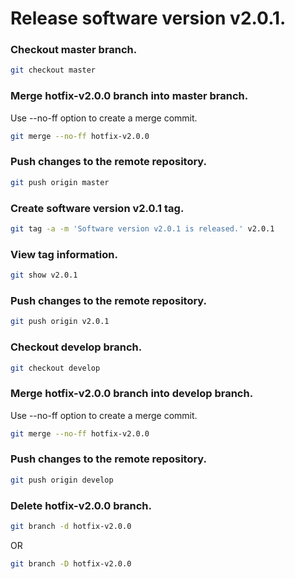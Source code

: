 # Release software version v2.0.1.

### Checkout master branch.

```sh
git checkout master
```

### Merge hotfix-v2.0.0 branch into master branch.

Use --no-ff option to create a merge commit.

```sh
git merge --no-ff hotfix-v2.0.0
```

### Push changes to the remote repository.

```sh
git push origin master
```

### Create software version v2.0.1 tag.

```sh
git tag -a -m 'Software version v2.0.1 is released.' v2.0.1
```

### View tag information.

```sh
git show v2.0.1
```

### Push changes to the remote repository.

```sh
git push origin v2.0.1
```

### Checkout develop branch.

```sh
git checkout develop
```

### Merge hotfix-v2.0.0 branch into develop branch.

Use --no-ff option to create a merge commit.

```sh
git merge --no-ff hotfix-v2.0.0
```

### Push changes to the remote repository.

```sh
git push origin develop
```

### Delete hotfix-v2.0.0 branch.

```sh
git branch -d hotfix-v2.0.0
```

OR

```sh
git branch -D hotfix-v2.0.0
```






